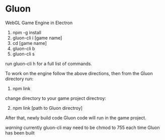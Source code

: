 # Gluon
WebGL Game Engine in Electron

1) npm -g install
2) gluon-cli i [game name]
3) cd [game name]
4) gluon-cli b
5) gluon-cli s

run gluon-cli h for a full list of commands.

To work on the engine follow the above directions, then from the Gluon directory run:

1) npm link

change directory to your game project directroy:

2) npm link [path to Gluon directroy]

After that, newly build code Gluon code will run in the game project.

*warning* currently gluon-cli may need to be chmod to 755 each time Gluon has been built
